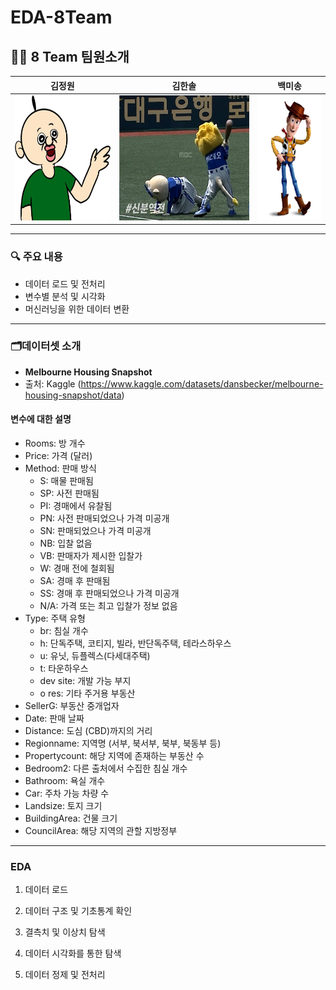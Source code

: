 # EDA-8Team

## 👋🏻 8 Team 팀원소개
| 김정원 | 김한솔 | 백미송 |
| --- | --- | --- |
| <img src="image/jw.jpg" height="200"> | <img src="image/hs.png" height="200">  | <img src="image/ms.png" height="200">  |
---
### **🔍 주요 내용**
- 데이터 로드 및 전처리
- 변수별 분석 및 시각화
- 머신러닝을 위한 데이터 변환
---

### 🗂️데이터셋 소개
  - **Melbourne Housing Snapshot**
  - 출처: Kaggle (https://www.kaggle.com/datasets/dansbecker/melbourne-housing-snapshot/data)

#### **변수에 대한 설명**
  - Rooms: 방 개수
  - Price: 가격 (달러)
  - Method: 판매 방식
    - S: 매물 판매됨
    - SP: 사전 판매됨
    - PI: 경매에서 유찰됨
    - PN: 사전 판매되었으나 가격 미공개
    - SN: 판매되었으나 가격 미공개
    - NB: 입찰 없음
    - VB: 판매자가 제시한 입찰가
    - W: 경매 전에 철회됨
    - SA: 경매 후 판매됨
    - SS: 경매 후 판매되었으나 가격 미공개
    - N/A: 가격 또는 최고 입찰가 정보 없음
  - Type: 주택 유형
    - br: 침실 개수
    - h: 단독주택, 코티지, 빌라, 반단독주택, 테라스하우스
    - u: 유닛, 듀플렉스(다세대주택)
    - t: 타운하우스
    - dev site: 개발 가능 부지
    - o res: 기타 주거용 부동산
  - SellerG: 부동산 중개업자
  - Date: 판매 날짜
  - Distance: 도심 (CBD)까지의 거리
  - Regionname: 지역명 (서부, 북서부, 북부, 북동부 등)
  - Propertycount: 해당 지역에 존재하는 부동산 수
  - Bedroom2: 다른 출처에서 수집한 침실 개수
  - Bathroom: 욕실 개수
  - Car: 주차 가능 차량 수
  - Landsize: 토지 크기
  - BuildingArea: 건물 크기
  - CouncilArea: 해당 지역의 관할 지방정부
---
### EDA
1. 데이터 로드
   
2. 데이터 구조 및 기초통계 확인
   
3. 결측치 및 이상치 탐색
   
4. 데이터 시각화를 통한 탐색
   
5. 데이터 정제 및 전처리
